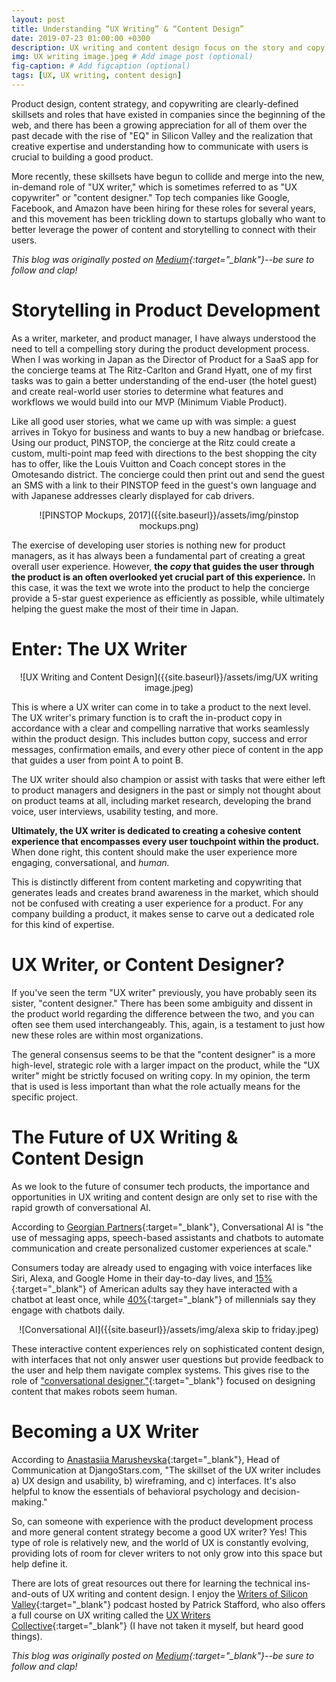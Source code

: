 ```yaml
---
layout: post
title: Understanding “UX Writing” & “Content Design” 
date: 2019-07-23 01:00:00 +0300
description: UX writing and content design focus on the story and copy that make products feel more human...
img: UX writing image.jpeg # Add image post (optional)
fig-caption: # Add figcaption (optional)
tags: [UX, UX writing, content design]
---
```

Product design, content strategy, and copywriting are clearly-defined skillsets and roles that have existed in companies since the beginning of the web, and there has been a growing appreciation for all of them over the past decade with the rise of "EQ" in Silicon Valley and the realization that creative expertise and understanding how to communicate with users is crucial to building a good product.

More recently, these skillsets have begun to collide and merge into the new, in-demand role of "UX writer," which is sometimes referred to as "UX copywriter" or "content designer." Top tech companies like Google, Facebook, and Amazon have been hiring for these roles for several years, and this movement has been trickling down to startups globally who want to better leverage the power of content and storytelling to connect with their users.

*This blog was originally posted on [Medium](https://uxdesign.cc/understanding-ux-writing-content-design-79839ce1df2a){:target="_blank"}--be sure to follow and clap!*

# Storytelling in Product Development
As a writer, marketer, and product manager, I have always understood the need to tell a compelling story during the product development process. When I was working in Japan as the Director of Product for a SaaS app for the concierge teams at The Ritz-Carlton and Grand Hyatt, one of my first tasks was to gain a better understanding of the end-user (the hotel guest) and create real-world user stories to determine what features and workflows we would build into our MVP (Minimum Viable Product).

Like all good user stories, what we came up with was simple: a guest arrives in Tokyo for business and wants to buy a new handbag or briefcase. Using our product, PINSTOP, the concierge at the Ritz could create a custom, multi-point map feed with directions to the best shopping the city has to offer, like the Louis Vuitton and Coach concept stores in the Omotesando district. The concierge could then print out and send the guest an SMS with a link to their PINSTOP feed in the guest's own language and with Japanese addresses clearly displayed for cab drivers.

<p align="center">
![PINSTOP Mockups, 2017]({{site.baseurl}}/assets/img/pinstop mockups.png)
</p>

The exercise of developing user stories is nothing new for product managers, as it has always been a fundamental part of creating a great overall user experience. However, **the *copy* that guides the user through the product is an often overlooked yet crucial part of this experience.** In this case, it was the text we wrote into the product to help the concierge provide a 5-star guest experience as efficiently as possible, while ultimately helping the guest make the most of their time in Japan.

# Enter: The UX Writer
<p align="center">
![UX Writing and Content Design]({{site.baseurl}}/assets/img/UX writing image.jpeg)
</p>

This is where a UX writer can come in to take a product to the next level. The UX writer's primary function is to craft the in-product copy in accordance with a clear and compelling narrative that works seamlessly within the product design. This includes button copy, success and error messages, confirmation emails, and every other piece of content in the app that guides a user from point A to point B.

The UX writer should also champion or assist with tasks that were either left to product managers and designers in the past or simply not thought about on product teams at all, including market research, developing the brand voice, user interviews, usability testing, and more.

**Ultimately, the UX writer is dedicated to creating a cohesive content experience that encompasses every user touchpoint within the product.** When done right, this content should make the user experience more engaging, conversational, and *human.*

This is distinctly different from content marketing and copywriting that generates leads and creates brand awareness in the market, which should not be confused with creating a user experience for a product. For any company building a product, it makes sense to carve out a dedicated role for this kind of expertise.

# UX Writer, or Content Designer?
If you've seen the term "UX writer" previously, you have probably seen its sister, "content designer." There has been some ambiguity and dissent in the product world regarding the difference between the two, and you can often see them used interchangeably. This, again, is a testament to just how new these roles are within most organizations.

The general consensus seems to be that the "content designer" is a more high-level, strategic role with a larger impact on the product, while the "UX writer" might be strictly focused on writing copy. In my opinion, the term that is used is less important than what the role actually means for the specific project.

# The Future of UX Writing & Content Design
As we look to the future of consumer tech products, the importance and opportunities in UX writing and content design are only set to rise with the rapid growth of conversational AI.

According to [Georgian Partners](https://georgianpartners.com/investment-thesis-areas/overview-conversational-ai/){:target="_blank"}, Conversational AI is "the use of messaging apps, speech-based assistants and chatbots to automate communication and create personalized customer experiences at scale."

Consumers today are already used to engaging with voice interfaces like Siri, Alexa, and Google Home in their day-to-day lives, and [15%](https://www.convinceandconvert.com/digital-marketing/6-critical-chatbot-statistics-for-2018/){:target="_blank"} of American adults say they have interacted with a chatbot at least once, while [40%](https://acquire.io/blog/chatbots-trends/){:target="_blank"} of millennials say they engage with chatbots daily.

<p align="center">
![Conversational AI]({{site.baseurl}}/assets/img/alexa skip to friday.jpeg)
</p>

These interactive content experiences rely on sophisticated content design, with interfaces that not only answer user questions but provide feedback to the user and help them navigate complex systems. This gives rise to the role of ["conversational designer,"](https://uxdesign.cc/the-conversational-designers-guide-to-ai-assistants-by-ruben-babu-6aa45de578f0){:target="_blank"} focused on designing content that makes robots seem human.

# Becoming a UX Writer
According to [Anastasiia Marushevska](https://uxdesign.cc/how-to-build-a-better-product-with-ux-writing-926d78209ce8){:target="_blank"}, Head of Communication at DjangoStars.com, "The skillset of the UX writer includes a) UX design and usability, b) wireframing, and c) interfaces. It's also helpful to know the essentials of behavioral psychology and decision-making."

So, can someone with experience with the product development process and more general content strategy become a good UX writer? Yes! This type of role is relatively new, and the world of UX is constantly evolving, providing lots of room for clever writers to not only grow into this space but help define it.

There are lots of great resources out there for learning the technical ins-and-outs of UX writing and content design. I enjoy the [Writers of Silicon Valley](https://www.writersofsiliconvalley.com/){:target="_blank"} podcast hosted by Patrick Stafford, who also offers a full course on UX writing called the [UX Writers Collective](https://uxwriterscollective.com/){:target="_blank"} (I have not taken it myself, but heard good things).

*This blog was originally posted on [Medium](https://uxdesign.cc/understanding-ux-writing-content-design-79839ce1df2a){:target="_blank"}--be sure to follow and clap!*
